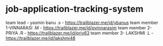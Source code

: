# job-application-tracking-system

team lead -    yasmin banu .s -  https://trailblazer.me/id/ybanus
team member 1-VINNARASI .M    -  https://trailblazer.me/id/pvinnarasim
team member 2- PRIYA .R       -  https://trailblazer.me/id/priy63
team member 3- LAKSHMI .L     -  https://trailblazer.me/id/lakshmi48
